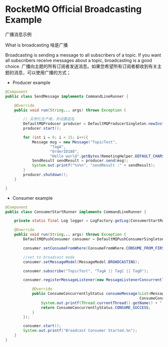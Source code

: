 # RocketMQ Official Broadcasting Example #
广播消息示例

What is broadcasting
啥是广播

Broadcasting is sending a message to all subscribers of a topic. If you want all subscribers receive messages about a topic, broadcasting is a good choice.
广播向主题的所有订阅者发送消息。如果您希望所有订阅者都收到有关主题的消息，可以使用广播的方式；

- Producer example
```java
@Component
public class SendMessage implements CommandLineRunner {

    @Override
    public void run(String... args) throws Exception {

        // 实例化生产者，并设置组名
        DefaultMQProducer producer = DefaultMQProducerSingleton.newInstance();
        producer.start();

        for (int i = 0; i < 15; i++){
            Message msg = new Message("TopicTest",
                    "TagA",
                    "OrderID188",
                    "Hello world".getBytes(RemotingHelper.DEFAULT_CHARSET));
            SendResult sendResult = producer.send(msg);
            System.out.printf("%s%n", "sendResult :" + sendResult);
        }
        producer.shutdown();
    }

}

```

- Consumer example
```java
@Component
public class ConsumerStartRunner implements CommandLineRunner {

    private static final Log logger = LogFactory.getLog(ConsumerStartRunner.class);

    @Override
    public void run(String... args) throws Exception {
        DefaultMQPushConsumer consumer = DefaultMQPushConsumerSingleton.newInstance();

        consumer.setConsumeFromWhere(ConsumeFromWhere.CONSUME_FROM_FIRST_OFFSET);

        //set to broadcast mode
        consumer.setMessageModel(MessageModel.BROADCASTING);

        consumer.subscribe("TopicTest", "TagA || TagC || TagD");

        consumer.registerMessageListener(new MessageListenerConcurrently() {

            @Override
            public ConsumeConcurrentlyStatus consumeMessage(List<MessageExt> msgs,
                                                            ConsumeConcurrentlyContext context) {
                System.out.printf(Thread.currentThread().getName() + " Receive New Messages: " + msgs + "%n");
                return ConsumeConcurrentlyStatus.CONSUME_SUCCESS;
            }
        });

        consumer.start();
        System.out.printf("Broadcast Consumer Started.%n");
    }
}
```